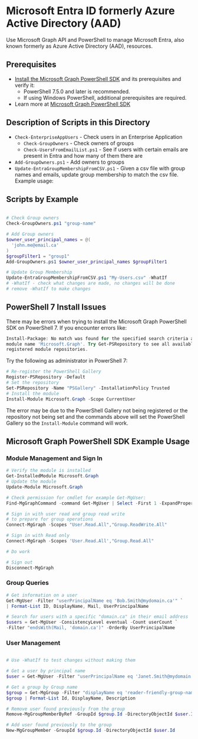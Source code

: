 # Microsoft Entra ID formerly Azure Active Directory (AAD)

Use Microsoft Graph API and PowerShell to manage Microsoft Entra, also known
formerly as Azure Active Directory (AAD), resources.

## Prerequisites

- [Install the Microsoft Graph PowerShell SDK](https://learn.microsoft.com/en-us/powershell/microsoftgraph/installation?view=graph-powershell-1.0)
  and its prerequisites and verify it:
  - PowerShell 7.5.0 and later is recommended.
  - If using Windows PowerShell, additional prerequisites are required.
- Learn more at
  [Microsoft Graph PowerShell SDK](https://learn.microsoft.com/en-us/powershell/microsoftgraph/?view=graph-powershell-1.0)

## Description of Scripts in this Directory

- `Check-EnterpriseAppUsers` - Check users in an Enterprise Application
  - `Check-GroupOwners` - Check owners of groups
  - `Check-UsersFromEmailList.ps1` - See if users with certain emails are
    present in Entra and how many of them there are
- `Add-GroupOwners.ps1` - Add owners to groups
- `Update-EntraGroupMembershipFromCSV.ps1` - Given a csv file with group names
  and emails, update group membership to match the csv file.
  Example usage:

## Scripts by Example

```powershell

# Check Group owners
Check-GroupOwners.ps1 "group-name"

# Add Group owners
$owner_user_principal_names = @(
  'john.me@email.ca'
)
$groupFilter1 = "group1"
Add-GroupOwners.ps1 $owner_user_principal_names $groupFilter1

# Update Group Membership
Update-EntraGroupMembershipFromCSV.ps1 "My-Users.csv" -WhatIf
# -WhatIf - check what changes are made, no changes will be done
# remove -WhatIf to make changes
```

## PowerShell 7 Install Issues

There may be errors when trying to install the Microsoft Graph PowerShell SDK on
PowerShell 7. If you encounter errors like:

```powershell
Install-Package: No match was found for the specified search criteria and
module name 'Microsoft.Graph'. Try Get-PSRepository to see all available
registered module repositories.
```

Try the following as administrator in PowerShell 7:

```powershell
# Re-register the PowerShell Gallery
Register-PSRepository -Default
# Set the repository
Set-PSRepository -Name "PSGallery" -InstallationPolicy Trusted
# Install the module
Install-Module Microsoft.Graph -Scope CurrentUser
```

The error may be due to the PowerShell Gallery not being registered or the
repository not being set and the commands above will set the PowerShell Gallery
so the `Install-Module` command will work.

## Microsoft Graph PowerShell SDK Example Usage

### Module Management and Sign In

```powershell
# Verify the module is installed
Get-InstalledModule Microsoft.Graph
# Update the module
Update-Module Microsoft.Graph

# Check permission for cmdlet for example Get-MgUser:
Find-MgGraphCommand -command Get-MgUser | Select -First 1 -ExpandProperty Permissions

# Sign in with user read and group read write
# to prepare for group operations
Connect-MgGraph -Scopes "User.Read.All","Group.ReadWrite.All"

# Sign in with Read only
Connect-MgGraph -Scopes 'User.Read.All',"Group.Read.All"

# Do work

# Sign out
Disconnect-MgGraph
```

### Group Queries

```powershell
# Get information on a user
Get-MgUser -Filter "userPrincipalName eq 'Bob.Smith@mydomain.ca'" `
| Format-List ID, DisplayName, Mail, UserPrincipalName

# Search for users with a specific "domain.ca" in their email address
$users = Get-MgUser -ConsistencyLevel eventual -Count userCount `
-Filter "endsWith(Mail, 'domain.ca')" -OrderBy UserPrincipalName
```

### User Management

```powershell

# Use -WhatIf to test changes without making them

# Get a user by principal name
$user = Get-MgUser -Filter "userPrincipalName eq 'Janet.Smith@mydomain.ca'"

# Get a group by Group name
$group = Get-MgGroup -Filter "displayName eq 'reader-friendly-group-name'"
$group | Format-List Id, DisplayName, Description

# Remove user found previously from the group
Remove-MgGroupMemberByRef -GroupId $group.Id -DirectoryObjectId $user.Id

# Add user found previously to the group
New-MgGroupMember -GroupId $group.Id -DirectoryObjectId $user.Id
```
